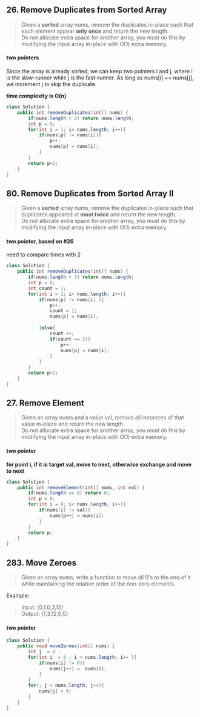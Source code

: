 ## 26. Remove Duplicates from Sorted Array

> Given a **sorted** array nums, remove the duplicates in-place such that each element appear **only once** and return the new length.    
> Do not allocate extra space for another array, you must do this by modifying the input array in-place with O(1) extra memory.    


#### two pointers

Since the array is already sorted, we can keep two pointers i and j, where i is the slow-runner while j is the fast-runner. As long as nums[i] == nums[j], we increment j to skip the duplicate.

**time complexity is O(n)**


```java
class Solution {
    public int removeDuplicates(int[] nums) {
        if(nums.length < 2) return nums.length;
        int p = 0;
        for(int i = 1; i< nums.length; i++){
            if(nums[p] != nums[i]){
                p++;
                nums[p] = nums[i];
            }
        }
        return p+1;
    }
}
```

## 80. Remove Duplicates from Sorted Array II

> Given a **sorted** array nums, remove the duplicates in-place such that duplicates appeared at **most twice** and return the new length.  
> Do not allocate extra space for another array, you must do this by modifying the input array in-place with O(1) extra memory.  


#### two pointer, based on #26

need to compare times with 2

```java
class Solution {
    public int removeDuplicates(int[] nums) {
        if(nums.length < 3) return nums.length;
        int p = 0;
        int count = 1;
        for(int i = 1; i< nums.length; i++){
            if(nums[p] != nums[i] ){
                p++;
                count = 1;
                nums[p] = nums[i];
                
            }else{
                count ++;
                if(count == 2){
                    p++;
                    nums[p] = nums[i];
                }
            }
        }
        return p+1;
    }
}
```

## 27. Remove Element
 
> Given an array nums and a value val, remove all instances of that value in-place and return the new length.    
> Do not allocate extra space for another array, you must do this by modifying the input array in-place with O(1) extra memory.   

#### two pointer

**for point i, if it is target val, move to next, otherwise exchange and move to next**


```java
class Solution {
    public int removeElement(int[] nums, int val) {
        if(nums.length == 0) return 0;
        int p = 0;
        for(int i = 0; i< nums.length; i++){
            if(nums[i] != val){
                nums[p++] = nums[i];
            }
        }
        return p;
    }
}
```


## 283. Move Zeroes

> Given an array nums, write a function to move all 0's to the end of it while maintaining the relative order of the non-zero elements.   

Example:

> Input: [0,1,0,3,12]       
> Output: [1,3,12,0,0]      

#### two pointer

```java
class Solution {
    public void moveZeroes(int[] nums) {
        int j  = 0 ;
        for(int i  = 0 ; i < nums.length; i++ ){
            if(nums[i] != 0){
                nums[j++] =  nums[i];
            }
        }
        for(; j < nums.length; j++){
            nums[j] = 0;
        }
    }
}
```
